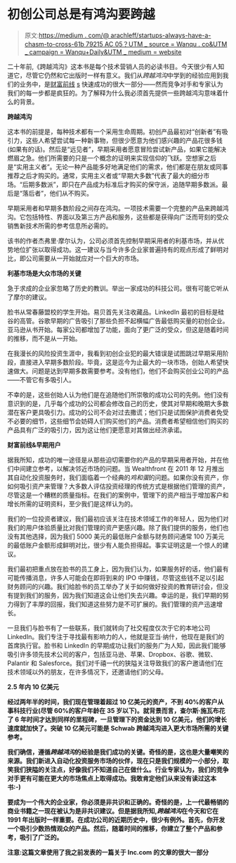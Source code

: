 # 初创公司总是有鸿沟要跨越

> 原文:[https://medium . com/@ arachleff/startups-always-have-a-chasm-to-cross-61b 79215 AC 05？UTM _ source = Wanqu . co&UTM _ campaign = Wanqu+Daily&UTM _ medium = website](https://medium.com/@arachleff/startups-always-have-a-chasm-to-cross-61b79215ac05?utm_source=wanqu.co&utm_campaign=Wanqu+Daily&utm_medium=website)

二十年前,《跨越鸿沟》这本书是每个技术营销人员的必读书目。今天很少有人知道它，尽管它仍然和它出版时一样有意义。我们从*跨越鸿沟*中学到的经验应用到我们的业务中，是[财富前线](http://www.wealthfront.com/c/medium) [s](http://www.wealthfront.com/) 快速成功的很大一部分——然而竞争对手和专家认为我们的每一步都是疯狂的。为了解释为什么我必须首先提供一些跨越鸿沟意味着什么的背景。

**跨越鸿沟**

这本书的前提是，每种技术都有一个采用生命周期。初创产品最初对“创新者”有吸引力，这些人希望尝试每一种新事物，但很少愿意为他们感兴趣的产品花很多钱(如果有的话)。然后是“远见者”，早期采用者愿意冒险尝试新产品，如果它能解决燃眉之急。他们所需要的只是一个概念的证明来实现信仰的飞跃。空想家之后是“实用主义者”。无论一种产品能多好地满足他们的需求，他们都是在朋友或同事推荐之后才购买的。通常，实用主义者或“早期大多数”代表了最大的细分市场。“后期多数派”，即只在产品成为标准后才购买的保守派，追随早期多数派。最后是“落后者”，他们从不购买。



早期采用者和早期多数阶段之间存在鸿沟。一项技术需要一个完整的产品来跨越鸿沟。它包括特性、界面以及第三方产品和服务，这些都是获得向广泛而苛刻的受众销售新技术所需的参考信息所必需的。

该书的作者杰弗里·摩尔认为，公司必须首先控制早期采用者的利基市场，并从优势地位扩张以取得成功。这一建议与当今许多企业家普遍持有的观点形成了鲜明对比，即公司需要从一开始就应对一个巨大的市场。

**利基市场是大众市场的关键**

急于求成的企业家忽略了历史的教训。举出一家成功的科技公司。很有可能它听从了摩尔的建议。

脸书从常春藤盟校的学生开始。易贝首先关注收藏品。LinkedIn 最初的目标是硅谷的高管。谷歌早期的广告吸引了那些负担不起横幅广告最低购买量的初创企业。亚马逊从书开始。每家公司都增加了功能，面向了更广泛的受众，但这是随着时间的推移，而不是从一开始。

在我漫长的风险投资生涯中，我看到初创企业犯的最大错误是试图跳过早期采用阶段，直接进入早期多数阶段。毕竟，这是迄今为止最大的一块市场，创始人希望快速做大。问题是达到早期多数需要参考。没有他们，他们不会购买创业公司的产品——不管它有多吸引人。

不幸的是，这些创始人认为他们是在追随他们所崇敬的成功公司的先例。他们没有意识到的是，几乎每个成功的公司都会修改自己的历史，使其对早期和晚期大多数潜在客户更具吸引力。成功的公司不会对过去撒谎；他们只是试图保护消费者免受不必要的细节，这些细节会妨碍人们购买他们的产品。消费者希望相信他们购买的产品具有广泛的吸引力，因为这让他们更愿意对其做出经济承诺。

**财富前线&早期用户**

据我所知，成功的唯一途径是从那些迫切需要你的产品的早期采用者开始，并在他们中间建立参考，以解决邻近市场的问题。当 Wealthfront 在 2011 年 12 月推出其自动化投资服务时，我们面临着一个经典的*鸡和蛋*的问题。如果你没有资产，你如何吸引资产来管理？大多数人评估投资经理的传统方式是根据他们管理的资产，尽管这是一个糟糕的质量指标。在我们的案例中，管理下的资产相当于增加客户和增长所需的证明资料，至少我们是这样认为的。

我们的一位投资者建议，我们最初应该关注在技术领域工作的年轻人，因为他们对我们的用户体验质量比对我们管理的资产更感兴趣。除了我们提供的服务，他们也没有其他选择，因为我们 5000 美元的最低账户金额与财务顾问通常 100 万美元的最低账户金额形成鲜明对比，很少有人能负担得起。事实证明这是一个惊人的建议。

我们最初把重点放在脸书的员工身上，因为我们认为，如果服务好的话，他们最有可能传播消息，许多人可能会在即将到来的 IPO 中赚钱，尽管这些钱不足以引起财务顾问的兴趣。我们给脸书的员工举办了关于如何做好投资的教育研讨会，但没有提到我们的服务，因为我们知道这会让他们失去兴趣。幸运的是，我们早期的努力得到了丰厚的回报，我们知道这些努力是不可扩展的。我们管理的资产迅速增长。

一旦我们与脸书有了一些联系，我们就转向了社交程度仅次于它的本地公司 LinkedIn。我们专注于寻找最有影响力的人，他就是亚当·纳什，他现在是我们的首席执行官。脸书和 LinkedIn 的早期成功让我们的服务广为人知，因此我们能够吸引许多领先技术公司的客户，包括亚马逊、苹果、Dropbox、谷歌、微软、Palantir 和 Salesforce。我们对千禧一代的狭隘关注导致我们的客户邀请他们在技术领域以外的朋友，在许多情况下，还邀请他们的父母。

**2.5 年内 10 亿美元**

**经过两年半的时间，我们现在管理着超过 10 亿美元的资产，不到 40%的客户从事科技行业(尽管 60%的客户年龄在 35 岁以下)。就背景而言，查尔斯·施瓦布花了 6 年时间才达到同样的里程碑，一旦管理下的资金达到 10 亿美元，他们的增长速度就加快了。突破 10 亿美元可能是 Schwab 跨越鸿沟进入更大市场所需的关键参考。**

**我们确信，遵循*跨越鸿沟*的经验是我们成功的关键。奇怪的是，这也是大量嘲笑的来源。我们新进入自动化投资服务市场的伙伴，现在只是我们规模的一小部分，取笑我们狭隘的关注点，好像我们不知道自己在做什么。行业专家认为，我们的竞争对手更有可能在更大的市场焦点上取得成功。我敢肯定他们从来没有读过这本书:-)**

**要成为一个伟大的企业家，你必须是非共识和正确的。奇怪的是，上一代最畅销的商业书籍之一现在被认为是非共识建议。但是据我所知,*跨越鸿沟*在今天和它在 1991 年出版时一样重要。在成功公司的近期历史中，很少有例外。首先，你开发一个吸引少数热情观众的产品。然后，随着时间的推移，你建立了整个产品和参考，吸引了广泛的。**

**注意:这篇文章使用了我之前发表的一篇关于 Inc.com 的文章的很大一部分**

